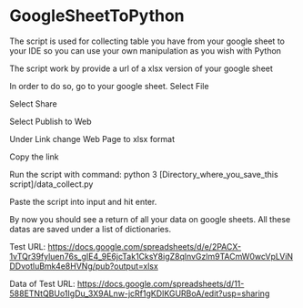 # GoogleSheetToPython
The script is used for collecting table you have from your google sheet to your IDE so you can use your own manipulation as you wish with Python


The script work by provide a url of a xlsx version of your google sheet


In order to do so, go to your google sheet. Select File


Select Share


Select Publish to Web


Under Link change Web Page to xlsx format


Copy the link


Run the script with command: python 3 [Directory_where_you_save_this script]/data_collect.py


Paste the script into input and hit enter. 


By now you should see a return of all your data on google sheets. All these datas are saved under a list of dictionaries.


Test URL: https://docs.google.com/spreadsheets/d/e/2PACX-1vTQr39fyluen76s_gIE4_9E6jcTak1CksY8igZ8qlnvGzlm9TACmW0wcVpLViNDDvotluBmk4e8HVNg/pub?output=xlsx


Data of Test URL: https://docs.google.com/spreadsheets/d/11-588ETNtQBUo1IgDu_3X9ALnw-jcRf1gKDIKGURBoA/edit?usp=sharing
